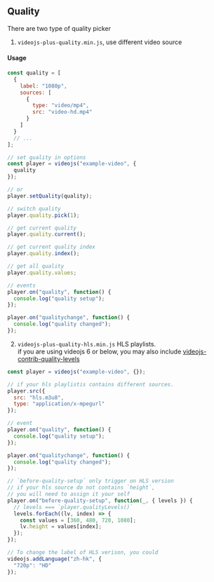 ## Quality

There are two type of quality picker

1. `videojs-plus-quality.min.js`, use different video source

#### Usage

```js
const quality = [
  {
    label: "1080p",
    sources: [
      {
        type: "video/mp4",
        src: "video-hd.mp4"
      }
    ]
  }
  // ...
];

// set quality in options
const player = videojs("example-video", {
  quality
});

// or
player.setQuality(quality);

// switch quality
player.quality.pick(1);

// get current quality
player.quality.current();

// get current quality index
player.quality.index();

// get all quality
player.quality.values;

// events
player.on("quality", function() {
  console.log("quality setup");
});

player.on("qualitychange", function() {
  console.log("quality changed");
});
```

2. `videojs-plus-quality-hls.min.js` HLS playlists. <br>
   if you are using videojs 6 or below, you may also include [videojs-contrib-quality-levels](https://github.com/videojs/videojs-contrib-quality-levels)

```js
const player = videojs("example-video", {});

// if your hls playlistis contains different sources.
player.src({
  src: "hls.m3u8",
  type: "application/x-mpegurl"
});

// event
player.on("quality", function() {
  console.log("quality setup");
});

player.on("qualitychange", function() {
  console.log("quality changed");
});

// `before-quality-setup` only trigger on HLS version
// if your hls source do not contains `height`,
// you will need to assign it your self
player.on("before-quality-setup", function(_, { levels }) {
  // levels === `player.qualityLevels()`
  levels.forEach((lv, index) => {
    const values = [360, 480, 720, 1080];
    lv.height = values[index];
  });
});

// To change the label of HLS verison, you could
videojs.addLanguage("zh-hk", {
  "720p": "HD"
});
```
